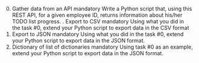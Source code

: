 0. Gather data from an API
mandatory
Write a Python script that, using this REST API, for a given employee ID, returns information about his/her TODO list progress.
. Export to CSV
mandatory
Using what you did in the task #0, extend your Python script to export data in the CSV format
2. Export to JSON
mandatory
Using what you did in the task #0, extend your Python script to export data in the JSON format.
3. Dictionary of list of dictionaries
mandatory
Using task #0 as an example, extend your Python script to export data in the JSON format.
